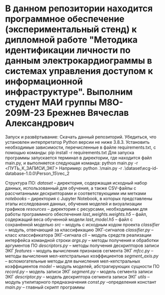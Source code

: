 # В данном репозитории находится программное обеспечение (экспериментальный стенд) к дипломной работе "Методика идентификации личности по данным электрокардиограммы в системах управления доступом к информационной инфраструктуре". Выполним студент МАИ группы М8O-209М-23 Брежнев Вячеслав Александрович

Запуск и развёртывание:
Скачать данный репозиторий.
Убедиться, что установлен интерпретатор Python версии не ниже 3.8.3.
Установить необходимые зависимости, перечисленные в файле requirements.txt, с помощью команды: pip install -r requirements.txt
Для запуска программы запускается терминал в директории, где находится файл main.py, и выполняется следующая команда:
python main.py -r <ПУТЬ_К_ЗАПИСИ_ЭКГ>
Например:
python .\main.py -r .\dataset\ecg-id-database-1.0.0\Person_15\rec_2


Структура ПО:
*dataset* – директория, содержащая исходный набор данных, использованный для обучения, а также CSV-файлы с рассчитанными дескрипторами и соответствующими им метками
*notebooks* – директория с Jupyter Notebook, в которых представлены этапы исследования данных, обучения моделей и визуализации графиков
*resources* – директория с ресурсами, необходимыми для работы программного обеспечения
*last_weights.weights.h5* – файл, содержащий веса обученной модели
*last_model.h5* – файл c сохранённой моделью
*src* – модуль с исходным кодом проекта
*classifier* – модуль, отвечающий за классификацию ЭКГ-сигналов
*classifier.py* – класс классификатора ЭКГ-сигнала
*cli* – модуль средств реализации интерфейса командной строки
*args.py* – методы получения и обработки аргументов ПО
*descriptors.py* – методы получения дескрипторов записи ЭКГ
*features* – модуль вычисления признаков сегмента ЭКГ
*mfcc.py* – методы вычисления мел-кепстральных коэффициентов
*segment_axis.py* – вспомогательные методы для вычисления мел-кепстральных коэффициентов
*model* – модуль моделей, абстрагирующих сущности ПО
*record.py* – модель записи ЭКГ
*segment.py* – модель сегмента записи ЭКГ
*descriptor.py* – модель дескриптора сегмента записи ЭКГ
*utils* – модуль утилитарного предназначения
*const.py* –определения констант
*main.py* – главный скрипт программы
